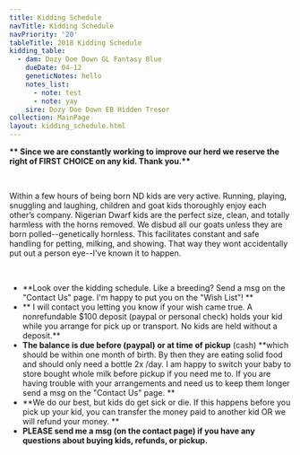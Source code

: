 ```yaml
---
title: Kidding Schedule
navTitle: Kidding Schedule
navPriority: '20'
tableTitle: 2018 Kidding Schedule
kidding_table:
  - dam: Dozy Doe Down GL Fantasy Blue
    dueDate: 04-12
    geneticNotes: hello
    notes_list:
      - note: test
      - note: yay
    sire: Dozy Doe Down EB Hidden Tresor
collection: MainPage
layout: kidding_schedule.html
---
```

**\*\* Since we are constantly working to improve our herd we reserve the right of FIRST CHOICE on any kid. Thank you.\*\***

<br />

Within a few hours of being born ND kids are very active. Running, playing, snuggling and laughing, children and goat kids thoroughly enjoy each other’s company. Nigerian Dwarf kids are the perfect size, clean, and totally harmless with the horns removed. We disbud all our goats unless they are born polled--genetically hornless. This facilitates constant and safe handling for petting, milking, and showing. That way they wont accidentally put out a person eye--I've known it to happen.

<br />

* **Look over the kidding schedule. Like a breeding? Send a msg on the "Contact Us" page. I'm happy to put you on the "Wish List"! **
* ** I will contact you letting you know if your wish came true. A nonrefundable $100 deposit (paypal or personal check)  holds your kid while you arrange for pick up or transport.  No kids are held without a deposit.**
* **The balance is due before **(paypal)** or at time of pickup** (cash) **which should be within one month of birth.  By then they are eating solid food and should only need a bottle 2x /day. I am happy to switch your baby to store bought whole milk before pickup if you need me to. If you are having trouble with your arrangements and need us to keep them longer send a msg on the "Contact Us" page.  **
* **We do our best, but kids do get sick or die. If this happens before you pick up your kid, you can transfer the money paid to another kid OR we will refund your money.  **
* **PLEASE send me a msg (on the contact page)  if you have any questions about buying kids, refunds, or pickup.**
